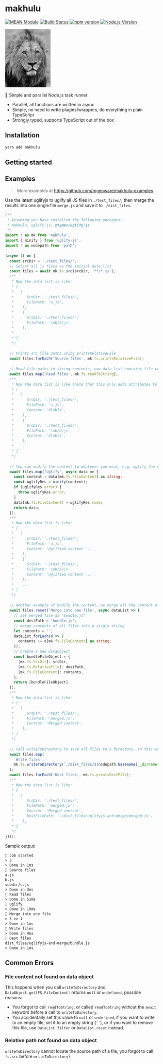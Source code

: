 # makhulu

[![MEAN Module](https://img.shields.io/badge/MEAN%20Module-TypeScript-blue.svg?style=flat-square)](https://github.com/mgenware/MEAN-Module)
[![Build Status](https://img.shields.io/travis/mgenware/makhulu.svg?style=flat-square&label=Build+Status)](https://travis-ci.org/mgenware/makhulu)
[![npm version](https://img.shields.io/npm/v/makhulu.svg?style=flat-square)](https://npmjs.com/package/makhulu)
[![Node.js Version](http://img.shields.io/node/v/makhulu.svg?style=flat-square)](https://nodejs.org/en/)

<img width="150" height="192" src="makhulu.jpg" alt="ky">

🦁 Simple and parallel Node.js task runner
* Parallel, all functions are written in async
* Simple, no need to write plugins/wrappers, do everything in plain TypeScript
* Strongly typed, supports TypeScript out of the box

## Installation
```sh
yarn add makhulu
```

## Getting started

## Examples
> More examples at https://github.com/mgenware/makhulu-examples

Use the latest uglifyjs to uglify all JS files in `./test_files/`, then merge the results into one single file `merge.js` and save it to `./dist_files`:
```ts
/**
 * Assuming you have installed the following packages:
 * makhulu, uglify-js, @types/uglify-js
 */
import * as mk from 'makhulu';
import { minify } from 'uglify-js';
import * as nodepath from 'path';

(async () => {
  const srcDir = './test_files/';
  // Select all js files as the initial data list
  const files = await mk.fs.src(srcDir, '**/*.js');
  /**
   * Now the data list is like:
   * [
   *   {
   *      SrcDir: './test_files/',
   *      FilePath: 'a.js',
   *    },
   *    {
   *      SrcDir: './test_files/',
   *      FilePath: 'sub/b/js',
   *    },
   *    ...
   * ]
   */

  // Prints src file paths using printsRelativeFile
  await files.forEach('Source files', mk.fs.printsRelativeFile);

  // Read file paths to string contents, now data list contains file content data
  await files.map('Read files', mk.fs.readToString);
  /**
   * Now the data list is like (note that this only adds attributes to the target data map, all previous attributes are preserved):
   * [
   *   {
   *      SrcDir: './test_files/',
   *      FilePath: 'a.js',
   *      Content: 'blabla',
   *    },
   *    {
   *      SrcDir: './test_files/',
   *      FilePath: 'sub/b/js',
   *      Content: 'blabla',
   *    },
   *    ...
   * ]
   */

  // You can modify the content to whatever you want, e.g. uglify the content
  await files.map('Uglify', async data => {
    const content = data[mk.fs.FileContent] as string;
    const uglifyRes = minify(content);
    if (uglifyRes.error) {
      throw uglifyRes.error;
    }
    data[mk.fs.FileContent] = uglifyRes.code;
    return data;
  });
  /**
   * Now the data list is like:
   * [
   *   {
   *      SrcDir: './test_files/',
   *      FilePath: 'a.js',
   *      Content: 'Uglified content ...',
   *    },
   *    {
   *      SrcDir: './test_files/',
   *      FilePath: 'sub/b/js',
   *      Content: 'Uglified content ...',
   *    },
   *    ...
   * ]
   */

  // Another example of modify the content, we merge all the content of previous files into one, and manually creates the DataObject
  await files.reset('Merge into one file', async dataList => {
    // set merged file as "bundle.js"
    const destPath = 'bundle.js';
    // merge contents of all files into a single string
    let contents = '';
    dataList.forEach(d => {
      contents += d[mk.fs.FileContent] as string;
    });
    // create a new DataObject
    const bundleFileObject = {
      [mk.fs.SrcDir]: srcDir,
      [mk.fs.RelativeFile]: destPath,
      [mk.fs.FileContent]: contents,
    };
    return [bundleFileObject];
  });
  /**
   * Now the data list is like:
   * [
   *   {
   *      SrcDir: './test_files/',
   *      FilePath: 'merged.js',
   *      Content: 'Merged content',
   *    },
   * ]
   */

  // Call writeToDirectory to save all files to a directory, in this case, only one file called `merged.js` which we created
  await files.map(
    'Write files',
    mk.fs.writeToDirectory(`./dist_files/${nodepath.basename(__dirname)}`),
  );
  await files.forEach('Dest files', mk.fs.printsDestFile);
  /**
   * Now the data list is like:
   * [
   *   {
   *      SrcDir: './test_files/',
   *      FilePath: 'merged.js',
   *      Content: 'Merged content',
   *      DestFilePath: './dist_files/uglifyjs-and-merge/merged.js',
   *    },
   * ]
   */
})();
```

Sample output:
```
🦁 Job started
> 3
> Done in 1ms
🦁 Source files
a.js
b.js
subdir/c.js
> Done in 3ms
🦁 Read files
> Done in 51ms
🦁 Uglify
> Done in 19ms
🦁 Merge into one file
> 3 >> 1
> Done in 1ms
🦁 Write files
> Done in 4ms
🦁 Dest files
dist_files/uglifyjs-and-merge/bundle.js
> Done in 1ms
```

## Common Errors

### File content not found on data object
This happens when you call `writeToDirectory` and `DataObject.get(FS.FileContent)` returns `null` or `undefined`, possible reasons:
* You forgot to call `readToString`, or called `readToString` without the `await` keyword before a call to `writeToDirectory`.
* You accidentally set this value to `null` or `undefined`, if you want to write to an empty file, set it to an empty string (`''`), or if you want to remove this file, use `DataList.filter` or `DataList.reset` instead.

### Relative path not found on data object
`writeToDirectory` cannot locate the source path of a file, you forgot to call `fs.src` before `writeToDirectory`?
